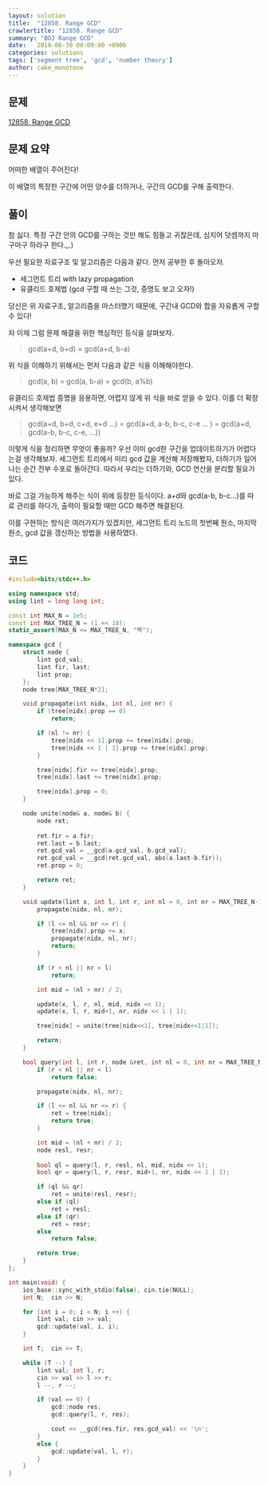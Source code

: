 ```yaml
---
layout: solution
title:  "12858. Range GCD"
crawlertitle: "12858. Range GCD"
summary: "BOJ Range GCD"
date:   2019-06-30 00:00:00 +0900
categories: solutions
tags: ['segment tree', 'gcd', 'number theory']
author: cake_monotone
---
```

## 문제

[12858. Range GCD](https://www.acmicpc.net/problem/12858)  

## 문제 요약

어떠한 배열이 주어진다!

이 배열의 특정한 구간에 어떤 양수를 더하거나, 구간의 GCD를 구해 출력한다.

## 풀이

참 싫다. 특정 구간 안의 GCD를 구하는 것만 해도 힘들고 귀찮은데, 심지어 덧셈까지 마구마구 하라구 한다._.)

우선 필요한 자료구조 및 알고리즘은 다음과 같다. 먼저 공부한 후 돌아오자.

* 세그먼트 트리 with lazy propagation
* 유클리드 호제법 (gcd 구할 때 쓰는 그것, 증명도 보고 오자!)

당신은 위 자료구조, 알고리즘을 마스터했기 때문에, 구간내 GCD와 합을 자유롭게 구할 수 있다!

자 이제 그럼 문제 해결을 위한 핵심적인 등식을 살펴보자.

> gcd(a+d, b+d) = gcd(a+d, b-a)

위 식을 이해하기 위해서는 먼저 다음과 같은 식을 이해해야한다.

> gcd(a, b) = gcd(a, b-a) = gcd(b, a%b)

유클리드 호제법 증명을 응용하면, 어렵지 않게 위 식을 바로 얻을 수 있다. 이를 더 확장시켜서 생각해보면

> gcd(a+d, b+d, c+d, e+d ...) = gcd(a+d, a-b, b-c, c-e ... )
> = gcd(a+d, gcd(a-b, b-c, c-e, ...)) 

이렇게 식을 정리하면 무엇이 좋을까? 우선 이미 gcd한 구간을 업데이트하기가 어렵다는걸 생각해보자. 세그먼트 트리에서 미리 gcd 값을 계산해 저장해봤자, 더하기가 일어나는 순간 전부 수포로 돌아간다. 따라서 우리는 더하기와, GCD 연산을 분리할 필요가 있다.

바로 그걸 가능하게 해주는 식이 위에 등장한 등식이다. a+d와 gcd(a-b, b-c...)를 따로 관리를 하다가, 출력이 필요할 때만 GCD 해주면 해결된다.

이를 구현하는 방식은 여러가지가 있겠지만, 세그먼트 트리 노드의 첫번째 원소, 마지막 원소, gcd 값을 갱신하는 방법을 사용하였다.

## 코드

```cpp
#include<bits/stdc++.h>

using namespace std;
using lint = long long int;

const int MAX_N = 1e5;
const int MAX_TREE_N = (1 << 18);
static_assert(MAX_N <= MAX_TREE_N, "뾱");

namespace gcd {
	struct node {
		lint gcd_val;
		lint fir, last;
		lint prop;
	};
	node tree[MAX_TREE_N*2];

	void propagate(int nidx, int nl, int nr) {
		if (tree[nidx].prop == 0)
			return;

		if (nl != nr) {
			tree[nidx << 1].prop += tree[nidx].prop;
			tree[nidx << 1 | 1].prop += tree[nidx].prop;
		}

		tree[nidx].fir += tree[nidx].prop;
		tree[nidx].last += tree[nidx].prop;

		tree[nidx].prop = 0;
	}

	node unite(node& a, node& b) {
		node ret;
		
		ret.fir = a.fir;
		ret.last = b.last;
		ret.gcd_val = __gcd(a.gcd_val, b.gcd_val);
		ret.gcd_val = __gcd(ret.gcd_val, abs(a.last-b.fir));
		ret.prop = 0;

		return ret;
	}

	void update(lint x, int l, int r, int nl = 0, int nr = MAX_TREE_N-1, int nidx = 1) {
		propagate(nidx, nl, nr);

		if (l <= nl && nr <= r) {
			tree[nidx].prop += x;
			propagate(nidx, nl, nr);
			return;
		}

		if (r < nl || nr < l)
			return;

		int mid = (nl + nr) / 2;

		update(x, l, r, nl, mid, nidx << 1);
		update(x, l, r, mid+1, nr, nidx << 1 | 1);

		tree[nidx] = unite(tree[nidx<<1], tree[nidx<<1|1]);

		return;
	}

	bool query(int l, int r, node &ret, int nl = 0, int nr = MAX_TREE_N-1, int nidx = 1) {
		if (r < nl || nr < l)
			return false;

		propagate(nidx, nl, nr);

		if (l <= nl && nr <= r) {
			ret = tree[nidx];
			return true;
		}

		int mid = (nl + nr) / 2;
		node resl, resr;
		
		bool ql = query(l, r, resl, nl, mid, nidx << 1);
		bool qr = query(l, r, resr, mid+1, nr, nidx << 1 | 1);

		if (ql && qr) 
			ret = unite(resl, resr);
		else if (ql)
			ret = resl;
		else if (qr)
			ret = resr;
		else
			return false;

		return true;
	}
};

int main(void) {
	ios_base::sync_with_stdio(false), cin.tie(NULL);
	int N;	cin >> N;

	for (int i = 0; i < N; i ++) {
		lint val; cin >> val;
		gcd::update(val, i, i);
	}

	int T;	cin >> T;

	while (T --) {
		lint val; int l, r;
		cin >> val >> l >> r;
		l --, r --;

		if (val == 0) {
			gcd::node res;
			gcd::query(l, r, res);

			cout << __gcd(res.fir, res.gcd_val) << '\n';
		}
		else {
			gcd::update(val, l, r);
		}
	}
}
```
